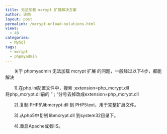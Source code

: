 ```yaml
---
title: 无法加载 mcrypt 扩展解决方案
author: 谇雨
layout: post
permalink: /mcrypt-unload-solutions.html
views:
  - 48
categories:
  - MySql
tags:
  - mcrypt
  - phpmyadmin
---
```

<p style="text-indent: 2em;">
  关于 phpmyadmin 无法加载 mcrypt 扩展 的问题，一般经过以下4步，都能解决
</p>

<p style="text-indent: 2em;">
  1).在php.ini配置文件中，搜索 ;extension=php_mcrypt.dll<br /> 将php_mcrypt.dll前的 &#8221; ; &#8220;分号去掉改成extension=php_mcrypt.dll
</p>

<p style="text-indent: 2em;">
  2).复制 PHP5\libmcrypt.dll 到 PHP5\ext，用于完整扩展文件。
</p>

<p style="text-indent: 2em;">
  3).从php5中复制 libmcrypt.dll 到system32目录下。
</p>

<p style="text-indent: 2em;">
  4).重启Apache或者IIS。
</p>

<!--more-->